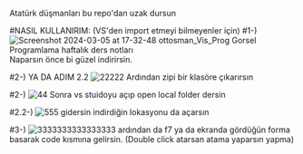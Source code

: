 Atatürk düşmanları bu repo'dan uzak dursun

#NASIL KULLANIRIM: (VS'den import etmeyi bilmeyenler için)
#1-) ![Screenshot 2024-03-05 at 17-32-48 ottosman_Vis_Prog Gorsel Programlama haftalık ders notları](https://github.com/ottosman/Vis_Prog/assets/90345196/cc00d691-f5ef-4722-9cca-de21381f5728)
Naparsın önce bi güzel indirirsin. 

#2-) YA DA ADIM 2.2 ![22222](https://github.com/ottosman/Vis_Prog/assets/90345196/0fb3c6ab-ac96-4d04-b7a6-714f36751864)
Ardından zipi bir klasöre çıkarırsın

#2-) ![44](https://github.com/ottosman/Vis_Prog/assets/90345196/9d4b9a5f-dc35-4e6d-b9f6-7d90c41cf43f)
Sonra vs stuidoyu açıp open local folder dersin

#2.2-) ![555](https://github.com/ottosman/Vis_Prog/assets/90345196/24268109-5d41-4660-ab78-dc5bd7d09eb8)
gidersin indirdiğin lokasyonu da açarsın

#3-) ![3333333333333333](https://github.com/ottosman/Vis_Prog/assets/90345196/b3a2f232-ee20-48ce-a101-221cd226c1b7)
ardından da f7 ya da ekranda gördüğün  forma basarak code kısmına gelirsin. (Double click atarsan atama yaparsın yapma)
